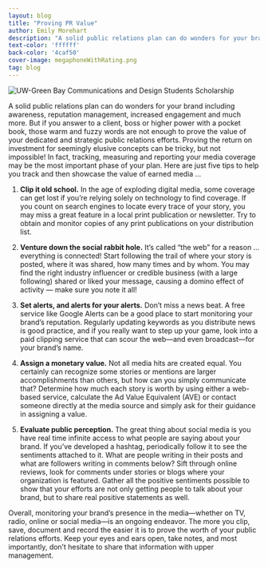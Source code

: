 ```yaml
---
layout: blog
title: "Proving PR Value"
author: Emily Morehart
description: "A solid public relations plan can do wonders for your brand including reputation management, increased engagement, brand awareness and much more."
text-color: 'ffffff'
back-color: '4caf50'
cover-image: megaphoneWithRating.png
tag: blog
---
```


<img data-aos="fade-up" src="/img/blog/megaphoneWithRating.png"
alt="UW-Green Bay Communications and Design Students Scholarship"
srcset="
/img/blog/megaphoneWithRating.png 2400w,
/img/blog/megaphoneWithRating.png 1800w,
/img/blog/megaphoneWithRating.png 1200w,
/img/blog/megaphoneWithRating.png 900w,
/img/blog/megaphoneWithRating.png 600w,
/img/blog/megaphoneWithRating.png 400w" />

A solid public relations plan can do wonders for your brand including awareness, reputation management, increased engagement and much more. But if you answer to a client, boss or higher power with a pocket book, those warm and fuzzy words are not enough to prove the value of your dedicated and strategic public relations efforts. Proving the return on investment for seemingly elusive concepts can be tricky, but not impossible! In fact, tracking, measuring and reporting your media coverage may be the most important phase of your plan. Here are just five tips to help you track and then showcase the value of earned media …

1.	**Clip it old school.** In the age of exploding digital media, some coverage can get lost if you’re relying solely on technology to find coverage. If you count on search engines to locate every trace of your story, you may miss a great feature in a local print publication or newsletter. Try to obtain and monitor copies of any print publications on your distribution list.

2.	**Venture down the social rabbit hole.** It’s called “the web” for a reason … everything is connected! Start following the trail of where your story is posted, where it was shared, how many times and by whom. You may find the right industry influencer or credible business (with a large following) shared or liked your message, causing a domino effect of activity — make sure you note it all!

3.	**Set alerts, and alerts for your alerts.** Don’t miss a news beat. A free service like Google Alerts can be a good place to start monitoring your brand’s reputation. Regularly updating keywords as you distribute news is good practice, and if you really want to step up your game, look into a paid clipping service that can scour the web—and even broadcast—for your brand’s name.

4.	**Assign a monetary value.** Not all media hits are created equal. You certainly can recognize some stories or mentions are larger accomplishments than others, but how can you simply communicate that? Determine how much each story is worth by using either a web-based service, calculate the Ad Value Equivalent (AVE) or contact someone directly at the media source and simply ask for their guidance in assigning a value.

5.	 **Evaluate public perception.** The great thing about social media is you have real time infinite access to what people are saying about your brand. If you’ve developed a hashtag, periodically follow it to see the sentiments attached to it. What are people writing in their posts and what are followers writing in comments below? Sift through online reviews, look for comments under stories or blogs where your organization is featured. Gather all the positive sentiments possible to show that your efforts are not only getting people to talk about your brand, but to share real positive statements as well.

Overall, monitoring your brand’s presence in the media—whether on TV, radio, online or social media—is an ongoing endeavor. The more you clip, save, document and record the easier it is to prove the worth of your public relations efforts. Keep your eyes and ears open, take notes, and most importantly, don’t hesitate to share that information with upper management.
